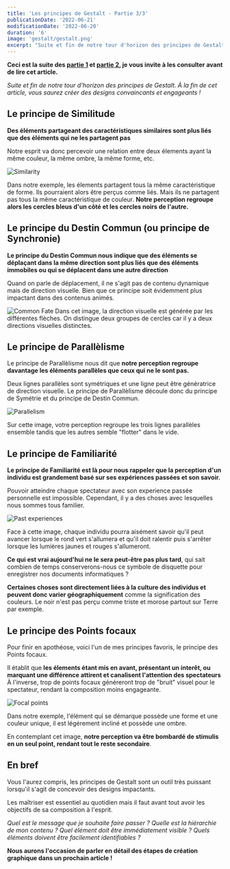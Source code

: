```yaml
---
title: 'Les principes de Gestalt - Partie 3/3'
publicationDate: '2022-06-21'
modificationDate: '2022-06-20'
duration: '6'
image: 'gestalt/gestalt.png'
excerpt: "Suite et fin de notre tour d'horizon des principes de Gestalt. À la fin de cet article, vous saurez créer des designs convaincants et engageants !"
---
```


**Ceci est la suite des [partie 1](/blog/les-principes-de-gestalt-partie-1-3) et [partie 2](/blog/les-principes-de-gestalt-partie-2-3), je vous invite à les consulter avant de lire cet article.**

_Suite et fin de notre tour d'horizon des principes de Gestalt. À la fin de cet article, vous saurez créer des designs convaincants et engageants !_

## Le principe de Similitude

**Des éléments partageant des caractéristiques similaires sont plus liés que des éléments qui ne les partagent pas**

Notre esprit va donc percevoir une relation entre deux élements ayant la même couleur, la même ombre, la même forme, etc.

![Similarity](/images/blog/gestalt/similarity.png)

Dans notre exemple, les élements partagent tous la même caractéristique de forme. Ils pourraient alors être perçus comme liés. Mais ils ne partagent pas tous la même caractéristique de couleur. **Notre perception regroupe alors les cercles bleus d'un côté et les cercles noirs de l'autre.**

## Le principe du Destin Commun (ou principe de Synchronie)

**Le principe du Destin Commun nous indique que des éléments se déplaçant dans la même direction sont plus liés que des éléments immobiles ou qui se déplacent dans une autre direction**

Quand on parle de déplacement, il ne s'agit pas de contenu dynamique mais de direction visuelle. Bien que ce principe soit évidemment plus impactant dans des contenus animés.

![Common Fate](/images/blog/gestalt/common-fate.png)
Dans cet image, la direction visuelle est générée par les différentes flèches. On distingue deux groupes de cercles car il y a deux directions visuelles distinctes.

## Le principe de Parallèlisme

Le principe de Parallèlisme nous dit que **notre perception regroupe davantage les éléments parallèles que ceux qui ne le sont pas.**

Deux lignes parallèles sont symétriques et une ligne peut être génératrice de direction visuelle. Le principe de Parallèlisme découle donc du principe de Symétrie et du principe de Destin Commun.

![Parallelism](/images/blog/gestalt/parallelism.png)

Sur cette image, votre perception regroupe les trois lignes parallèles ensemble tandis que les autres semble "flotter" dans le vide.

## Le principe de Familiarité

**Le principe de Familiarité est là pour nous rappeler que la perception d'un individu est grandement basé sur ses expériences passées et son savoir.**

Pouvoir atteindre chaque spectateur avec son experience passée personnelle est impossible. Cependant, il y a des choses avec lesquelles nous sommes tous familier.

![Past experiences](/images/blog/gestalt/past-experience.png)

Face à cette image, chaque individu pourra aisément savoir qu'il peut avancer lorsque le rond vert s'allumera et qu'il doit ralentir puis s'arrêter lorsque les lumières jaunes et rouges s'allumeront.

**Ce qui est vrai aujourd'hui ne le sera peut-être pas plus tard**, qui sait combien de temps conserverons-nous ce symbole de disquette pour enregistrer nos documents informatiques ?

**Certaines choses sont directement liées à la culture des individus et peuvent donc varier géographiquement** comme la signification des couleurs. Le noir n'est pas perçu comme triste et morose partout sur Terre par exemple.

## Le principe des Points focaux

Pour finir en apothéose, voici l'un de mes principes favoris, le principe des Points focaux.

Il établit que **les élements étant mis en avant, présentant un interêt, ou marquant une différence attirent et canalisent l'attention des spectateurs**
À l'inverse, trop de points focaux généreront trop de "bruit" visuel pour le spectateur, rendant la composition moins engageante.

![Focal points](/images/blog/gestalt/focal-points.png)

Dans notre exemple, l'élément qui se démarque possède une forme et une couleur unique, il est légérement incliné et possède une ombre.

En contemplant cet image, **notre perception va être bombardé de stimulis en un seul point, rendant tout le reste secondaire**.

## En bref

Vous l'aurez compris, les principes de Gestalt sont un outil très puissant lorsqu'il s'agit de concevoir des designs impactants.

Les maîtriser est essentiel au quotidien mais il faut avant tout avoir les objectifs de sa composition à l'esprit.

_Quel est le message que je souhaite faire passer ? Quelle est la hiérarchie de mon contenu ? Quel élément doit être immédiatement visible ? Quels éléments doivent être facilement identifiables ?_

**Nous aurons l'occasion de parler en détail des étapes de création graphique dans un prochain article !**
